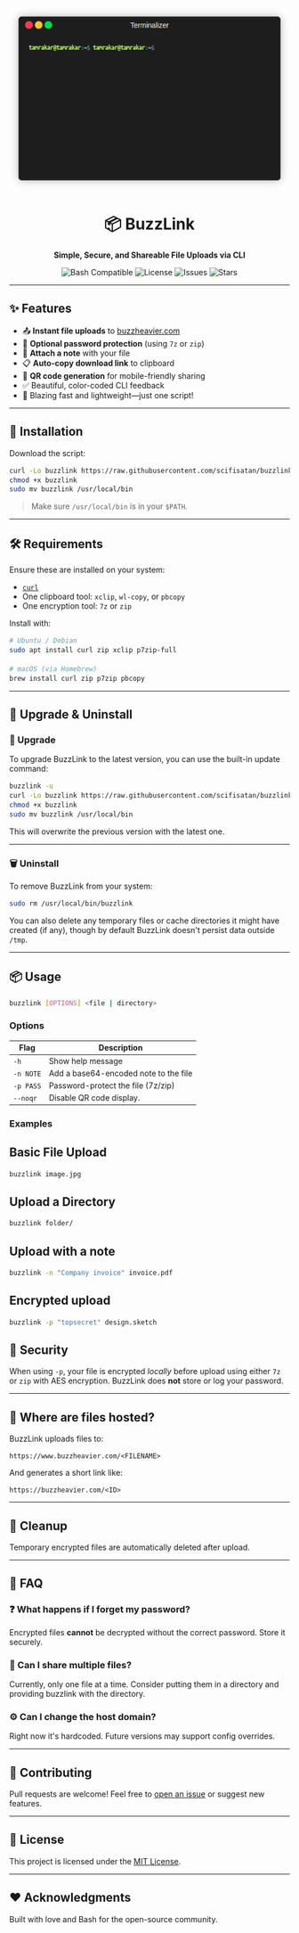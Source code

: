 <div align="center">
    <img src="./buzzlink.gif" alt="buzzlink demo" />
</div>

<h1 align="center">📦 BuzzLink</h1>
<p align="center"><strong>Simple, Secure, and Shareable File Uploads via CLI</strong></p>

<p align="center">
  <img src="https://img.shields.io/badge/bash-compatible-green?style=flat-square" alt="Bash Compatible" />
  <img src="https://img.shields.io/badge/license-MIT-blue?style=flat-square" alt="License" />
  <img src="https://img.shields.io/github/issues/scifisatan/buzzlink?style=flat-square" alt="Issues" />
  <img src="https://img.shields.io/github/stars/scifisatan/buzzlink?style=flat-square" alt="Stars" />
</p>

---

## ✨ Features

- 📤 **Instant file uploads** to [buzzheavier.com](https://buzzheavier.com)
- 🔐 **Optional password protection** (using `7z` or `zip`)
- 📝 **Attach a note** with your file
- 📋 **Auto-copy download link** to clipboard
- 📱 **QR code generation** for mobile-friendly sharing
- ✅ Beautiful, color-coded CLI feedback
- 💨 Blazing fast and lightweight—just one script!

---

## 🚀 Installation

Download the script:

```bash
curl -Lo buzzlink https://raw.githubusercontent.com/scifisatan/buzzlink/main/buzzlink.sh
chmod +x buzzlink
sudo mv buzzlink /usr/local/bin

````
> Make sure `/usr/local/bin` is in your `$PATH`.
---

## 🛠 Requirements

Ensure these are installed on your system:

* [`curl`](https://curl.se/)
* One clipboard tool: `xclip`, `wl-copy`, or `pbcopy`
* One encryption tool: `7z` or `zip`

Install with:

```bash
# Ubuntu / Debian
sudo apt install curl zip xclip p7zip-full

# macOS (via Homebrew)
brew install curl zip p7zip pbcopy
```

---

## 🔄 Upgrade & Uninstall

### 🔼 Upgrade

To upgrade BuzzLink to the latest version, you can use the built-in update command:

```bash
buzzlink -u
curl -Lo buzzlink https://raw.githubusercontent.com/scifisatan/buzzlink/main/buzzlink.sh
chmod +x buzzlink
sudo mv buzzlink /usr/local/bin
```

This will overwrite the previous version with the latest one.

---

### 🗑 Uninstall

To remove BuzzLink from your system:

```bash
sudo rm /usr/local/bin/buzzlink
```

You can also delete any temporary files or cache directories it might have created (if any), though by default BuzzLink doesn't persist data outside `/tmp`.

---

## 📦 Usage

```bash
buzzlink [OPTIONS] <file | directory>
```

### Options

| Flag      | Description                           |
| --------- | --------------------------------------|
| `-h`      | Show help message                     |
| `-n NOTE` | Add a base64-encoded note to the file |
| `-p PASS` | Password-protect the file (7z/zip)    |
| `--noqr`  | Disable QR code display.              |

### Examples

## Basic File Upload

```bash
buzzlink image.jpg
```

## Upload a Directory
```bash
buzzlink folder/
```

## Upload with a note
```bash
buzzlink -n "Company invoice" invoice.pdf
```

## Encrypted upload
```bash
buzzlink -p "topsecret" design.sketch
```

## 🔐 Security

When using `-p`, your file is encrypted *locally* before upload using either `7z` or `zip` with AES encryption. BuzzLink does **not** store or log your password.

---

## 📁 Where are files hosted?

BuzzLink uploads files to:

```
https://www.buzzheavier.com/<FILENAME>
```

And generates a short link like:

```
https://buzzheavier.com/<ID>
```

---

## 🧹 Cleanup

Temporary encrypted files are automatically deleted after upload.

---

## 🙋 FAQ

### ❓ What happens if I forget my password?

Encrypted files **cannot** be decrypted without the correct password. Store it securely.

### 📂 Can I share multiple files?

Currently, only one file at a time. Consider putting them in a directory and providing buzzlink with the directory.

### ⚙️ Can I change the host domain?

Right now it's hardcoded. Future versions may support config overrides.

---

## 📣 Contributing

Pull requests are welcome! Feel free to [open an issue](https://github.com/yourusername/buzzlink/issues) or suggest new features.

---

## 📄 License

This project is licensed under the [MIT License](LICENSE).

---

## ❤️ Acknowledgments

Built with love and Bash for the open-source community.
